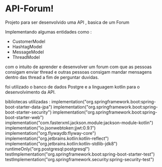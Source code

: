 # API-Forum!

Projeto para ser desenvolvido uma API , basica de um Forum 

Implementando algumas entidades como :
* CustomerModel 
* HashtagModel
* MessageModel
* ThreadModel

com o intuito de aprender e desenvolver um forum com que as pessoas consigam enviar thread e outras pessoas consigam mandar mensagens dentro das thread a fim de perguntar duvidas. 

foi utilizado o banco de dados Postgre e a linguagem kotlin para o desenvolvimento da API.

bibliotecas utilizadas : 
	implementation("org.springframework.boot:spring-boot-starter-data-jpa")
	implementation("org.springframework.boot:spring-boot-starter-security")
	implementation("org.springframework.boot:spring-boot-starter-web")
	implementation("com.fasterxml.jackson.module:jackson-module-kotlin")
	implementation("io.jsonwebtoken:jjwt:0.9.1")
	implementation("org.flywaydb:flyway-core")
	implementation("org.jetbrains.kotlin:kotlin-reflect")
	implementation("org.jetbrains.kotlin:kotlin-stdlib-jdk8")
	runtimeOnly("org.postgresql:postgresql")
	testImplementation("org.springframework.boot:spring-boot-starter-test")
	testImplementation("org.springframework.security:spring-security-test")

